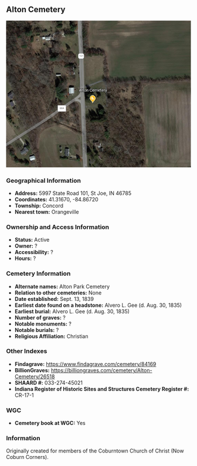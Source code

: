 ## Alton Cemetery

![](https://github.com/FyoAtEPL/DeKalbCemeteries/blob/main/images/mapImages/AltonEarth.png)

### Geographical Information
- **Address:** 5997 State Road 101, St Joe, IN 46785
- **Coordinates:**  41.31670, -84.86720
- **Township:** Concord
- **Nearest town:** Orangeville

### Ownership and Access Information
- **Status:** Active
- **Owner:** ?
- **Accessibility:** ?
- **Hours:** ?

### Cemetery Information
- **Alternate names:** Alton Park Cemetery
- **Relation to other cemeteries:** None
- **Date established:** Sept. 13, 1839
- **Earliest date found on a headstone:** Alvero L. Gee (d. Aug. 30, 1835)
- **Earliest burial:** Alvero L. Gee (d. Aug. 30, 1835)
- **Number of graves:** ?
- **Notable monuments:** ?
- **Notable burials:** ?
- **Religious Affiliation:** Christian

### Other Indexes
- **Findagrave:** https://www.findagrave.com/cemetery/84169
- **BillionGraves:** https://billiongraves.com/cemetery/Alton-Cemetery/26518
- **SHAARD #:** 033-274-45021
- **Indiana Register of Historic Sites and Structures Cemetery Register #:** CR-17-1

### WGC
- **Cemetery book at WGC:** Yes

### Information
Originally created for members of the Coburntown Church of Christ (Now Coburn Corners).
